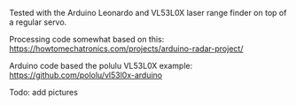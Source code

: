 Tested with the Arduino Leonardo and VL53L0X laser range finder on top of a regular servo.

Processing code somewhat based on this: https://howtomechatronics.com/projects/arduino-radar-project/

Arduino code based the polulu VL53L0X example: https://github.com/pololu/vl53l0x-arduino

Todo: add pictures